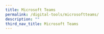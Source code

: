 ```yaml
---
title: Microsoft Teams
permalink: /digital-tools/microsoftteams/
description: ""
third_nav_title: Microsoft Teams
---
```


